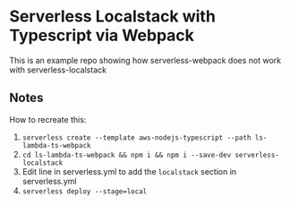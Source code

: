 # Serverless Localstack with Typescript via Webpack

This is an example repo showing how serverless-webpack does not work with serverless-localstack

## Notes

How to recreate this:

1. `serverless create --template aws-nodejs-typescript --path ls-lambda-ts-webpack`
2. `cd ls-lambda-ts-webpack && npm i && npm i --save-dev serverless-localstack`
3. Edit line in serverless.yml to add the `localstack` section in serverless.yml
4. `serverless deploy --stage=local`
